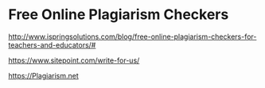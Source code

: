 # Free Online Plagiarism Checkers  


http://www.ispringsolutions.com/blog/free-online-plagiarism-checkers-for-teachers-and-educators/#  


https://www.sitepoint.com/write-for-us/ 

https://Plagiarism.net